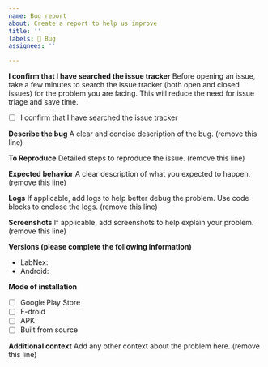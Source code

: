 ```yaml
---
name: Bug report
about: Create a report to help us improve
title: ''
labels: 🐛 Bug
assignees: ''

---
```


**I confirm that I have searched the issue tracker**
Before opening an issue, take a few minutes to search the issue tracker (both open and closed issues) for the problem you are facing. This will reduce the need for issue triage and save time.

 - [ ] I confirm that I have searched the issue tracker

**Describe the bug**
A clear and concise description of the bug. (remove this line)

**To Reproduce**
Detailed steps to reproduce the issue. (remove this line)

**Expected behavior**
A clear description of what you expected to happen. (remove this line)

**Logs**
If applicable, add logs to help better debug the problem. Use code blocks to enclose the logs. (remove this line)

**Screenshots**
If applicable, add screenshots to help explain your problem. (remove this line)

**Versions (please complete the following information)**
 - LabNex:  
 - Android:  

**Mode of installation**
 - [ ] Google Play Store
 - [ ] F-droid
 - [ ] APK
 - [ ] Built from source

**Additional context**
Add any other context about the problem here. (remove this line)
